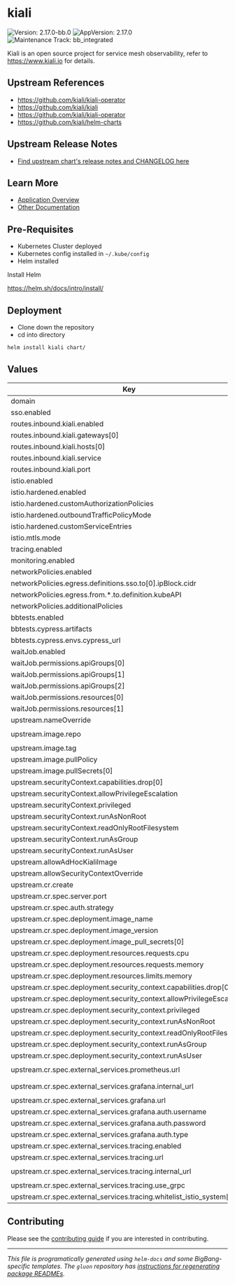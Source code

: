 <!-- Warning: Do not manually edit this file. See notes on gluon + helm-docs at the end of this file for more information. -->
# kiali

![Version: 2.17.0-bb.0](https://img.shields.io/badge/Version-2.17.0--bb.0-informational?style=flat-square) ![AppVersion: 2.17.0](https://img.shields.io/badge/AppVersion-2.17.0-informational?style=flat-square) ![Maintenance Track: bb_integrated](https://img.shields.io/badge/Maintenance_Track-bb_integrated-green?style=flat-square)

Kiali is an open source project for service mesh observability, refer to https://www.kiali.io for details.

## Upstream References

- <https://github.com/kiali/kiali-operator>
- <https://github.com/kiali/kiali>
- <https://github.com/kiali/kiali-operator>
- <https://github.com/kiali/helm-charts>

## Upstream Release Notes

- [Find upstream chart's release notes and CHANGELOG here](https://kiali.io/news/release-notes/)

## Learn More

- [Application Overview](docs/overview.md)
- [Other Documentation](docs/)

## Pre-Requisites

- Kubernetes Cluster deployed
- Kubernetes config installed in `~/.kube/config`
- Helm installed

Install Helm

https://helm.sh/docs/intro/install/

## Deployment

- Clone down the repository
- cd into directory

```bash
helm install kiali chart/
```

## Values

| Key | Type | Default | Description |
|-----|------|---------|-------------|
| domain | string | `"bigbang.dev"` |  |
| sso.enabled | bool | `false` |  |
| routes.inbound.kiali.enabled | bool | `true` |  |
| routes.inbound.kiali.gateways[0] | string | `"istio-gateway/public-ingressgateway"` |  |
| routes.inbound.kiali.hosts[0] | string | `"kiali.{{ .Values.domain }}"` |  |
| routes.inbound.kiali.service | string | `"kiali.kiali.svc.cluster.local"` |  |
| routes.inbound.kiali.port | int | `20001` |  |
| istio.enabled | bool | `false` |  |
| istio.hardened.enabled | bool | `false` |  |
| istio.hardened.customAuthorizationPolicies | list | `[]` |  |
| istio.hardened.outboundTrafficPolicyMode | string | `"REGISTRY_ONLY"` |  |
| istio.hardened.customServiceEntries | list | `[]` |  |
| istio.mtls.mode | string | `"STRICT"` |  |
| tracing.enabled | bool | `true` |  |
| monitoring.enabled | bool | `true` |  |
| networkPolicies.enabled | bool | `false` |  |
| networkPolicies.egress.definitions.sso.to[0].ipBlock.cidr | string | `"0.0.0.0/0"` |  |
| networkPolicies.egress.from.*.to.definition.kubeAPI | bool | `true` |  |
| networkPolicies.additionalPolicies | list | `[]` |  |
| bbtests.enabled | bool | `false` |  |
| bbtests.cypress.artifacts | bool | `true` |  |
| bbtests.cypress.envs.cypress_url | string | `"http://kiali:20001"` |  |
| waitJob.enabled | bool | `true` |  |
| waitJob.permissions.apiGroups[0] | string | `"apps"` |  |
| waitJob.permissions.apiGroups[1] | string | `"kiali.io"` |  |
| waitJob.permissions.apiGroups[2] | string | `"kiali.io/v1alpha1"` |  |
| waitJob.permissions.resources[0] | string | `"deployments"` |  |
| waitJob.permissions.resources[1] | string | `"kialis"` |  |
| upstream.nameOverride | string | `"kiali-operator"` |  |
| upstream.image.repo | string | `"registry1.dso.mil/ironbank/opensource/kiali/kiali-operator"` |  |
| upstream.image.tag | string | `"v2.17.0"` |  |
| upstream.image.pullPolicy | string | `"IfNotPresent"` |  |
| upstream.image.pullSecrets[0] | string | `"private-registry"` |  |
| upstream.securityContext.capabilities.drop[0] | string | `"ALL"` |  |
| upstream.securityContext.allowPrivilegeEscalation | bool | `false` |  |
| upstream.securityContext.privileged | bool | `false` |  |
| upstream.securityContext.runAsNonRoot | bool | `true` |  |
| upstream.securityContext.readOnlyRootFilesystem | bool | `true` |  |
| upstream.securityContext.runAsGroup | int | `2001` |  |
| upstream.securityContext.runAsUser | int | `2001` |  |
| upstream.allowAdHocKialiImage | bool | `true` |  |
| upstream.allowSecurityContextOverride | bool | `true` |  |
| upstream.cr.create | bool | `true` |  |
| upstream.cr.spec.server.port | int | `20001` |  |
| upstream.cr.spec.auth.strategy | string | `"anonymous"` |  |
| upstream.cr.spec.deployment.image_name | string | `"registry1.dso.mil/ironbank/opensource/kiali/kiali"` |  |
| upstream.cr.spec.deployment.image_version | string | `"v2.17.0"` |  |
| upstream.cr.spec.deployment.image_pull_secrets[0] | string | `"private-registry"` |  |
| upstream.cr.spec.deployment.resources.requests.cpu | string | `"100m"` |  |
| upstream.cr.spec.deployment.resources.requests.memory | string | `"128Mi"` |  |
| upstream.cr.spec.deployment.resources.limits.memory | string | `"1Gi"` |  |
| upstream.cr.spec.deployment.security_context.capabilities.drop[0] | string | `"ALL"` |  |
| upstream.cr.spec.deployment.security_context.allowPrivilegeEscalation | bool | `false` |  |
| upstream.cr.spec.deployment.security_context.privileged | bool | `false` |  |
| upstream.cr.spec.deployment.security_context.runAsNonRoot | bool | `true` |  |
| upstream.cr.spec.deployment.security_context.readOnlyRootFilesystem | bool | `true` |  |
| upstream.cr.spec.deployment.security_context.runAsGroup | int | `1001` |  |
| upstream.cr.spec.deployment.security_context.runAsUser | int | `1001` |  |
| upstream.cr.spec.external_services.prometheus.url | string | `"http://monitoring-monitoring-kube-prometheus.monitoring.svc.cluster.local:9090"` |  |
| upstream.cr.spec.external_services.grafana.internal_url | string | `"http://monitoring-grafana.monitoring.svc.cluster.local:80"` |  |
| upstream.cr.spec.external_services.grafana.url | string | `"https://grafana.bigbang.dev"` |  |
| upstream.cr.spec.external_services.grafana.auth.username | string | `"admin"` |  |
| upstream.cr.spec.external_services.grafana.auth.password | string | `"prom-operator"` |  |
| upstream.cr.spec.external_services.grafana.auth.type | string | `"basic"` |  |
| upstream.cr.spec.external_services.tracing.enabled | bool | `true` |  |
| upstream.cr.spec.external_services.tracing.url | string | `"https://tracing.bigbang.dev"` |  |
| upstream.cr.spec.external_services.tracing.internal_url | string | `"http://jaeger-query.jaeger.svc.cluster.local:16686"` |  |
| upstream.cr.spec.external_services.tracing.use_grpc | bool | `false` |  |
| upstream.cr.spec.external_services.tracing.whitelist_istio_system[0] | string | `"istio"` |  |

## Contributing

Please see the [contributing guide](./CONTRIBUTING.md) if you are interested in contributing.

---

_This file is programatically generated using `helm-docs` and some BigBang-specific templates. The `gluon` repository has [instructions for regenerating package READMEs](https://repo1.dso.mil/big-bang/product/packages/gluon/-/blob/master/docs/bb-package-readme.md)._

